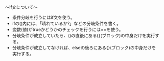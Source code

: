 〜if文について〜

- 条件分岐を行うにはif文を使う。
- ifの()内には、「晴れているか?」などの分岐条件を書く。
- 変数(値)がtrueかどうかのチェックを行うには==を使う。
- 分岐条件が成立していたら、()の直後にある{}(ブロック)の中身だけを実行する。
- 分岐条件が成立してなければ、elseの後ろにある{}(ブロック)の中身だけを実行する。